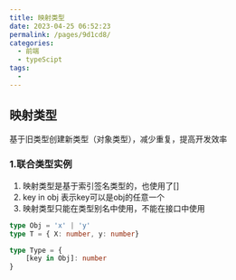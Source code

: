 ```yaml
---
title: 映射类型
date: 2023-04-25 06:52:23
permalink: /pages/9d1cd8/
categories: 
  - 前端
  - typeScipt
tags: 
  - 
---
```

## 映射类型
基于旧类型创建新类型（对象类型），减少重复，提高开发效率

### 1.联合类型实例
1. 映射类型是基于索引签名类型的，也使用了[]
2. key in obj 表示key可以是obj的任意一个
3. 映射类型只能在类型别名中使用，不能在接口中使用

```ts
type Obj = 'x' | 'y'
type T = { X: number, y: number}

type Type = {
    [key in Obj]: number
}
```
